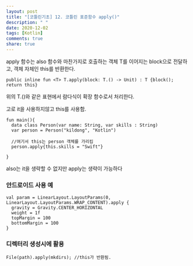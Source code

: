 ```yaml
---
layout: post
title: "[코틀린기초] 12. 코틀린 표준함수 apply()"
description: " "
date: 2020-12-02
tags: [Kotlin]
comments: true
share: true
--- 
```


apply 함수는 also 함수와 마찬가지로 호출하는 객체 T를 이어지는 block으로 전달하고, 객체 자체인 this를 반환한다.

```
public inline fun <T> T.apply(block: T.() -> Unit) : T {block(); return this}
```

위의 T.()와 같은 표현에서 람다식이 확장 함수로서 처리한다.

고로 it을 사용하지않고 this를 사용함.  

```
fun main(){
  data class Person(var name: String, var skills : String)
  var person = Person("kildong", "Kotlin")
  
  //여기서 this는 person 객체를 가리킴
  person.apply{this.skills = "Swift"}
  
}

```
  
also는 it을 생략할 수 없지만 apply는 생략이 가능하다  

### 안드로이드 사용 예  

```
val param = LinearLayout.LayoutParams(0, LinearLayout.LayoutParams.WRAP_CONTENT).apply {
  gravity = Gravity.CENTER_HORIZONTAL
  weight = 1f
  topMargin = 100
  bottomMargin = 100
}
```
  
### 디렉터리 생성시에 활용  

```
File(path).apply(mkdirs); //this가 반환됨.

```

